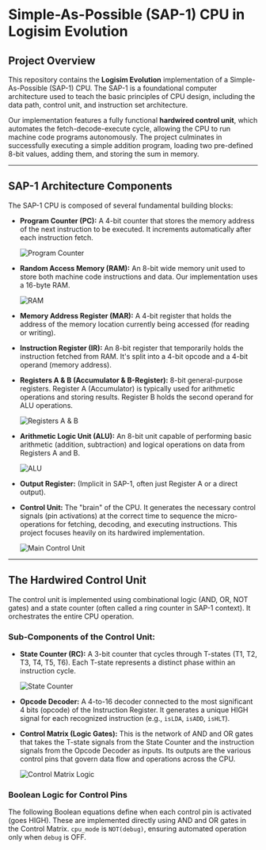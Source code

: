 # Simple-As-Possible (SAP-1) CPU in Logisim Evolution

## Project Overview

This repository contains the **Logisim Evolution** implementation of a Simple-As-Possible (SAP-1) CPU. The SAP-1 is a foundational computer architecture used to teach the basic principles of CPU design, including the data path, control unit, and instruction set architecture.

Our implementation features a fully functional **hardwired control unit**, which automates the fetch-decode-execute cycle, allowing the CPU to run machine code programs autonomously. The project culminates in successfully executing a simple addition program, loading two pre-defined 8-bit values, adding them, and storing the sum in memory.

---

## SAP-1 Architecture Components

The SAP-1 CPU is composed of several fundamental building blocks:

* **Program Counter (PC):** A 4-bit counter that stores the memory address of the next instruction to be executed. It increments automatically after each instruction fetch.

    ![Program Counter](pc_component.png)

* **Random Access Memory (RAM):** An 8-bit wide memory unit used to store both machine code instructions and data. Our implementation uses a 16-byte RAM.

    ![RAM](ram_component.png)

* **Memory Address Register (MAR):** A 4-bit register that holds the address of the memory location currently being accessed (for reading or writing).

* **Instruction Register (IR):** An 8-bit register that temporarily holds the instruction fetched from RAM. It's split into a 4-bit opcode and a 4-bit operand (memory address).

* **Registers A & B (Accumulator & B-Register):** 8-bit general-purpose registers. Register A (Accumulator) is typically used for arithmetic operations and storing results. Register B holds the second operand for ALU operations.

    ![Registers A & B](register_a_b_components.png)

* **Arithmetic Logic Unit (ALU):** An 8-bit unit capable of performing basic arithmetic (addition, subtraction) and logical operations on data from Registers A and B.

    ![ALU](alu_component.png)

* **Output Register:** (Implicit in SAP-1, often just Register A or a direct output).

* **Control Unit:** The "brain" of the CPU. It generates the necessary control signals (pin activations) at the correct time to sequence the micro-operations for fetching, decoding, and executing instructions. This project focuses heavily on its hardwired implementation.

    ![Main Control Unit](control_unit_main.png)

---

## The Hardwired Control Unit

The control unit is implemented using combinational logic (AND, OR, NOT gates) and a state counter (often called a ring counter in SAP-1 context). It orchestrates the entire CPU operation.

### Sub-Components of the Control Unit:

* **State Counter (RC):** A 3-bit counter that cycles through T-states (T1, T2, T3, T4, T5, T6). Each T-state represents a distinct phase within an instruction cycle.

    ![State Counter](state_counter_rc.png)

* **Opcode Decoder:** A 4-to-16 decoder connected to the most significant 4 bits (opcode) of the Instruction Register. It generates a unique HIGH signal for each recognized instruction (e.g., `isLDA`, `isADD`, `isHLT`).

* **Control Matrix (Logic Gates):** This is the network of AND and OR gates that takes the T-state signals from the State Counter and the instruction signals from the Opcode Decoder as inputs. Its outputs are the various control pins that govern data flow and operations across the CPU.

    ![Control Matrix Logic](control_unit_logic.png)

### Boolean Logic for Control Pins

The following Boolean equations define when each control pin is activated (goes HIGH). These are implemented directly using AND and OR gates in the Control Matrix. `cpu_mode` is `NOT(debug)`, ensuring automated operation only when `debug` is OFF.
